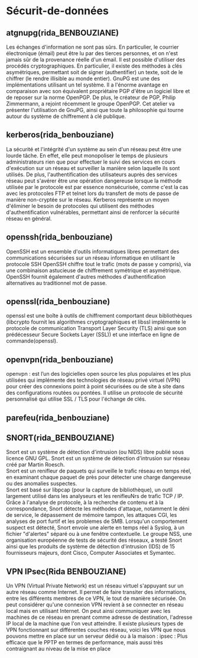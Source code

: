 # Sécurit-de-données

## atgnupg(rida_BENBOUZIANE)
Les échanges d'information ne sont pas sûrs. En particulier, le courrier électronique (émail) peut être lu par des tierces personnes, et on n'est jamais sûr de la provenance réelle d'un émail. Il est possible d'utiliser des procédés cryptographiques. En particulier, il existe des méthodes à clés asymétriques, permettant soit de signer (authentifier) un texte, soit de le chiffrer (le rendre illisible au monde entier). GnuPG est une des implémentations utilisant un tel système. Il a l'énorme avantage en comparaison avec son équivalent propriétaire PGP d'être un logiciel libre et de reposer sur la norme OpenPGP. De plus, le créateur de PGP, Philip Zimmermann, a rejoint récemment le groupe OpenPGP. Cet atelier va présenter l'utilisation de GnuPG, ainsi que toute la philosophie qui tourne autour du système de chiffrement à clé publique. 

## kerberos(rida_benbouziane)
La sécurité et l'intégrité d'un système au sein d'un réseau peut être une lourde tâche. En effet, elle peut monopoliser le temps de plusieurs administrateurs rien que pour effectuer le suivi des services en cours d'exécution sur un réseau et surveiller la manière selon laquelle ils sont utilisés. De plus, l'authentification des utilisateurs auprès des services réseau peut s'avérer être une opération dangereuse lorsque la méthode utilisée par le protocole est par essence nonsécurisée, comme c'est la cas avec les protocoles FTP et telnet lors du transfert de mots de passe de manière non-cryptée sur le réseau. Kerberos représente un moyen d'éliminer le besoin de protocoles qui utilisent des méthodes d'authentification vulnérables, permettant ainsi de renforcer la sécurité réseau en général. 

## openssh(rida_benbouziane)
OpenSSH  est un ensemble d'outils informatiques libres permettant des communications sécurisées sur un réseau informatique en utilisant le protocole SSH 
OpenSSH chiffre tout le trafic (mots de passe y compris), via une combinaison astucieuse de chiffrement symétrique et asymétrique. OpenSSH fournit également d'autres méthodes d'authentification alternatives au traditionnel mot de passe.  

## openssl(rida_benbouziane)
openssl est une boîte à outils de chiffrement comportant deux bibliothèques (libcrypto fournit les algorithmes cryptographiques et libssl implémente le protocole de communication Transport Layer Security (TLS) ainsi que son prédécesseur Secure Sockets Layer (SSL)) et une interface en ligne de commande(openssl).

## openvpn(rida_benbouziane)
openvpn : est l’un des logicielles open source les plus populaires et les plus utilisées qui implémente des technologies de réseau privé virtuel (VPN) pour créer des connexions point à point sécurisées ou de site à site dans des configurations routées ou pontées. Il utilise un protocole de sécurité personnalisé qui utilise SSL / TLS pour l'échange de clés. 
## parefeu(rida_benbouziane)

## SNORT(rida_BENBOUZIANE)
Snort est un système de détection d'intrusion (ou NIDS) libre publié sous licence GNU GPL. 
Snort est un système de détection d'intrusion sur réseau créé par Martin Roesch.  
Snort est un renifleur de paquets qui surveille le trafic réseau en temps réel, en examinant chaque paquet de près pour détecter une charge dangereuse ou des anomalies suspectes.  
Snort est basé sur libpcap (pour la capture de bibliothèque), un outil largement utilisé dans les analyseurs et les renifleuNrs de trafic TCP / IP.  
Grâce à l'analyse de protocole, à la recherche de contenu et à la correspondance, Snort détecte les méthodes d'attaque, notamment le déni de service, le dépassement de mémoire tampon, les attaques CGI, les analyses de port furtif et les problemes de SMB. Lorsqu'un comportement suspect est détecté, Snort envoie une alerte en temps réel à Syslog, à un fichier "d'alertes" séparé ou à une fenêtre contextuelle. Le groupe NSS, une organisation européenne de tests de sécurité des réseaux, a testé Snort ainsi que les produits de système de détection d'intrusion (IDS) de 15 fournisseurs majeurs, dont Cisco, Computer Associates et Symantec.  
## VPN IPsec(Rida BENBOUZIANE)

Un VPN (Virtual Private Network) est un réseau virtuel s'appuyant sur un autre réseau comme Internet. Il permet de faire transiter des informations, entre les différents membres de ce VPN, le tout de manière sécurisée. 
On peut considérer qu'une connexion VPN revient à se connecter en réseau local mais en utilisant Internet. On peut ainsi communiquer avec les machines de ce réseau en prenant comme adresse de destination, l'adresse IP local de la machine que l'on veut atteindre. 
Il existe plusieurs types de VPN fonctionnant sur différentes couches réseau, voici les VPN que nous pouvons mettre en place sur un serveur dédié ou à la maison : 
ipsec : Plus efficace que le PPTP en termes de performance, mais aussi très contraignant au niveau de la mise 
en place 
